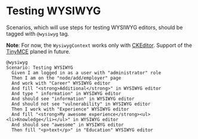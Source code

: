 # Testing WYSIWYG

Scenarios, which will use steps for testing WYSIWYG editors, should be tagged with `@wysiwyg` tag.

**Note**: For now, the `WysiwygContext` works only with [CKEditor](http://ckeditor.com). Support
of the [TinyMCE](http://www.tinymce.com) planed in future.  

```gherkin
@wysiwyg
Scenario: Testing WYSIWYG
  Given I am logged in as a user with "administrator" role
  Then I am on the "node/add/employer" page
  And work with "Career" WYSIWYG editor
  And fill "<strong>Additional</strong>" in WYSIWYG editor
  And type " information" in WYSIWYG editor
  And should see "information" in WYSIWYG editor
  And should not see "vulnerability" in WYSIWYG editor
  Then I work with "Experience" WYSIWYG editor
  And fill "<strong>My awesome experience</strong><ul><li>Knowledge</li></ul>" in WYSIWYG editor
  And should see "awesome" in WYSIWYG editor
  Then fill "<p>text</p>" in "Education" WYSIWYG editor
```
